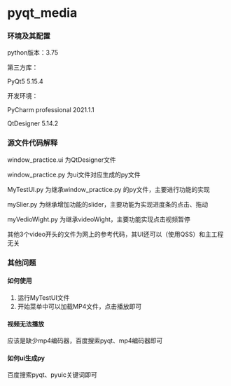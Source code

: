 # pyqt_media

### 环境及其配置
python版本：3.75

第三方库：

PyQt5   5.15.4

开发环境：

PyCharm professional 2021.1.1

QtDesigner 5.14.2

### 源文件代码解释
window_practice.ui 为QtDesigner文件

window_practice.py 为ui文件对应生成的py文件

MyTestUI.py 为继承window_practice.py 的py文件，主要进行功能的实现

mySlier.py 为继承增加功能的slider，主要功能为实现进度条的点击、拖动

myVedioWight.py 为继承videoWight，主要功能实现点击视频暂停

其他3个video开头的文件为网上的参考代码，其UI还可以（使用QSS）和主工程无关

### 其他问题

#### 如何使用
1. 运行MyTestUI文件
2. 开始菜单中可以加载MP4文件，点击播放即可

#### 视频无法播放
应该是缺少mp4编码器，百度搜索pyqt、mp4编码器即可

#### 如何ui生成py
百度搜索pyqt、pyuic关键词即可
